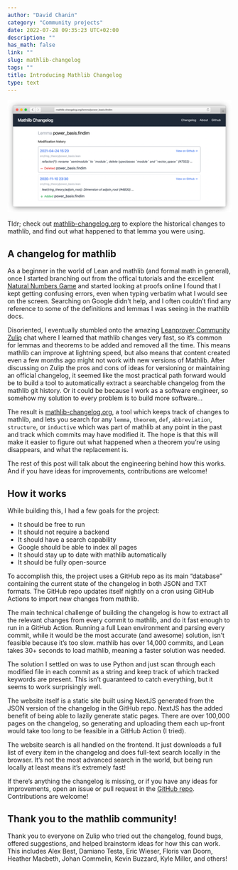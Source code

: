 ```yaml
---
author: "David Chanin"
category: "Community projects"
date: 2022-07-28 09:35:23 UTC+02:00
description: ""
has_math: false
link: ""
slug: mathlib-changelog
tags: ""
title: Introducing Mathlib Changelog
type: text
---
```


![mathlib-changelog sample page](/images/changelog_lemma.png)

Tldr; check out [mathlib-changelog.org](https://mathlib-changelog.org) to explore the historical changes to mathlib, and find out what happened to that lemma you were using.

<!-- TEASER_END -->

## A changelog for mathlib

As a beginner in the world of Lean and mathlib (and formal math in general), once I started branching out from the offical tutorials and the excellent [Natural Numbers Game](https://www.ma.imperial.ac.uk/~buzzard/xena/natural_number_game/) and started looking at proofs online I found that I kept getting confusing errors, even when typing verbatim what I would see on the screen. Searching on Google didn't help, and I often couldn’t find any reference to some of the definitions and lemmas I was seeing in the mathlib docs.

Disoriented, I eventually stumbled onto the amazing [Leanprover Community Zulip](https://leanprover.zulipchat.com/) chat where I learned that mathlib changes very fast, so it’s common for lemmas and theorems to be added and removed all the time. This means mathlib can improve at lightning speed, but also means that content created even a few months ago might not work with new versions of Mathlib. After discussing on Zulip the pros and cons of ideas for versioning or maintaining an official changelog, it seemed like the most practical path forward would be to build a tool to automatically extract a searchable changelog from the mathlib git history. Or it could be because I work as a software engineer, so somehow my solution to every problem is to build more software...

The result is [mathlib-changelog.org](https://mathlib-changelog.org), a tool which keeps track of changes to mathlib, and lets you search for any `lemma`, `theorem`, `def`, `abbreviation`, `structure`, or `inductive` which was part of mathlib at any point in the past and track which commits may have modified it. The hope is that this will make it easier to figure out what happened when a theorem you’re using disappears, and what the replacement is.

The rest of this post will talk about the engineering behind how this works. And if you have ideas for improvements, contributions are welcome!

## How it works

While building this, I had a few goals for the project:

- It should be free to run
- It should not require a backend
- It should have a search capability
- Google should be able to index all pages
- It should stay up to date with mathlib automatically
- It should be fully open-source

To accomplish this, the project uses a GitHub repo as its main “database” containing the current state of the changelog in both JSON and TXT formats. The GitHub repo updates itself nightly on a cron using GitHub Actions to import new changes from mathlib.

The main technical challenge of building the changelog is how to extract all the relevant changes from every commit to mathlib, and do it fast enough to run in a GitHub Action. Running a full Lean environment and parsing every commit, while it would be the most accurate (and awesome) solution, isn’t feasible because it’s too slow. mathlib has over 14,000 commits, and Lean takes 30+ seconds to load mathlib, meaning a faster solution was needed.

The solution I settled on was to use Python and just scan through each modified file in each commit as a string and keep track of which tracked keywords are present. This isn’t guaranteed to catch everything, but it seems to work surprisingly well.

The website itself is a static site built using NextJS generated from the JSON version of the changelog in the GitHub repo. NextJS has the added benefit of being able to lazily generate static pages. There are over 100,000 pages on the changelog, so generating and uploading them each up-front would take too long to be feasible in a GitHub Action (I tried).

The website search is all handled on the frontend. It just downloads a full list of every item in the changelog and does full-text search locally in the browser. It’s not the most advanced search in the world, but being run locally at least means it’s extremely fast!

If there’s anything the changelog is missing, or if you have any ideas for improvements, open an issue or pull request in the [GitHub repo](https://github.com/chanind/mathlib-changelog). Contributions are welcome!

## Thank you to the mathlib community!

Thank you to everyone on Zulip who tried out the changelog, found bugs, offered suggestions, and helped brainstorm ideas for how this can work. This includes Alex Best, Damiano Testa, Eric Wieser, Floris van Doorn, Heather Macbeth, Johan Commelin, Kevin Buzzard, Kyle Miller, and others!
